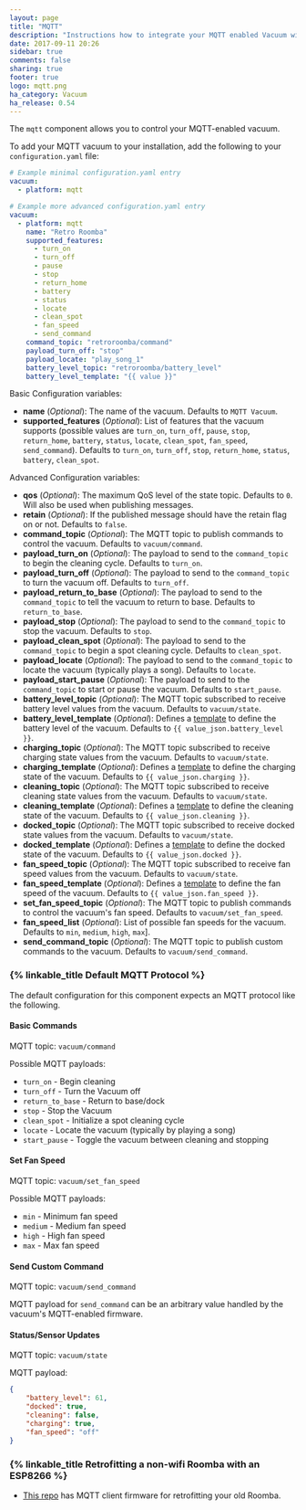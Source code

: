 ```yaml
---
layout: page
title: "MQTT"
description: "Instructions how to integrate your MQTT enabled Vacuum within Home Assistant."
date: 2017-09-11 20:26
sidebar: true
comments: false
sharing: true
footer: true
logo: mqtt.png
ha_category: Vacuum
ha_release: 0.54
---
```


The `mqtt` component allows you to control your MQTT-enabled vacuum.

To add your MQTT vacuum to your installation, add the following to your `configuration.yaml` file:

```yaml
# Example minimal configuration.yaml entry
vacuum:
  - platform: mqtt
```

```yaml
# Example more advanced configuration.yaml entry
vacuum:
  - platform: mqtt
    name: "Retro Roomba"
    supported_features:
      - turn_on
      - turn_off
      - pause
      - stop
      - return_home
      - battery
      - status
      - locate
      - clean_spot
      - fan_speed
      - send_command
    command_topic: "retroroomba/command"
    payload_turn_off: "stop"
    payload_locate: "play_song_1"
    battery_level_topic: "retroroomba/battery_level"
    battery_level_template: "{{ value }}"
```

Basic Configuration variables:

- **name** (*Optional*): The name of the vacuum. Defaults to `MQTT Vacuum`.
- **supported_features** (*Optional*): List of features that the vacuum supports (possible values are `turn_on`, `turn_off`, `pause`, `stop`, `return_home`, `battery`, `status`, `locate`, `clean_spot`, `fan_speed`, `send_command`). Defaults to `turn_on`, `turn_off`, `stop`, `return_home`, `status`, `battery`, `clean_spot`.

Advanced Configuration variables:

- **qos** (*Optional*): The maximum QoS level of the state topic. Defaults to `0`. Will also be used when publishing messages.
- **retain** (*Optional*): If the published message should have the retain flag on or not. Defaults to `false`.
- **command_topic** (*Optional*): The MQTT topic to publish commands to control the vacuum. Defaults to `vacuum/command`.
- **payload_turn_on** (*Optional*): The payload to send to the `command_topic` to begin the cleaning cycle. Defaults to `turn_on`.
- **payload_turn_off** (*Optional*): The payload to send to the `command_topic` to turn the vacuum off. Defaults to `turn_off`.
- **payload_return_to_base** (*Optional*): The payload to send to the `command_topic` to tell the vacuum to return to base. Defaults to `return_to_base`.
- **payload_stop** (*Optional*): The payload to send to the `command_topic` to stop the vacuum. Defaults to `stop`.
- **payload_clean_spot** (*Optional*): The payload to send to the `command_topic` to begin a spot cleaning cycle. Defaults to `clean_spot`.
- **payload_locate** (*Optional*): The payload to send to the `command_topic` to locate the vacuum (typically plays a song). Defaults to `locate`.
- **payload_start_pause** (*Optional*): The payload to send to the `command_topic` to start or pause the vacuum. Defaults to `start_pause`.
- **battery_level_topic** (*Optional*): The MQTT topic subscribed to receive battery level values from the vacuum. Defaults to `vacuum/state`.
- **battery_level_template** (*Optional*): Defines a [template](/topics/templating/) to define the battery level of the vacuum. Defaults to `{{ value_json.battery_level }}`.
- **charging_topic** (*Optional*): The MQTT topic subscribed to receive charging state values from the vacuum. Defaults to `vacuum/state`.
- **charging_template** (*Optional*): Defines a [template](/topics/templating/) to define the charging state of the vacuum. Defaults to `{{ value_json.charging }}`.
- **cleaning_topic** (*Optional*): The MQTT topic subscribed to receive cleaning state values from the vacuum. Defaults to `vacuum/state`.
- **cleaning_template** (*Optional*): Defines a [template](/topics/templating/) to define the cleaning state of the vacuum. Defaults to `{{ value_json.cleaning }}`.
- **docked_topic** (*Optional*): The MQTT topic subscribed to receive docked state values from the vacuum. Defaults to `vacuum/state`.
- **docked_template** (*Optional*): Defines a [template](/topics/templating/) to define the docked state of the vacuum. Defaults to `{{ value_json.docked }}`.
- **fan_speed_topic** (*Optional*): The MQTT topic subscribed to receive fan speed values from the vacuum. Defaults to `vacuum/state`.
- **fan_speed_template** (*Optional*): Defines a [template](/topics/templating/) to define the fan speed of the vacuum. Defaults to `{{ value_json.fan_speed }}`.
- **set_fan_speed_topic** (*Optional*): The MQTT topic to publish commands to control the vacuum's fan speed. Defaults to `vacuum/set_fan_speed`.
- **fan_speed_list** (*Optional*): List of possible fan speeds for the vacuum. Defaults to `min`, `medium`, `high`, `max`].
- **send_command_topic** (*Optional*): The MQTT topic to publish custom commands to the vacuum. Defaults to `vacuum/send_command`.

### {% linkable_title Default MQTT Protocol %}

The default configuration for this component expects an MQTT protocol like the following.

#### Basic Commands

MQTT topic: `vacuum/command`

Possible MQTT payloads:
- `turn_on` - Begin cleaning
- `turn_off` - Turn the Vacuum off
- `return_to_base` - Return to base/dock
- `stop` - Stop the Vacuum
- `clean_spot` - Initialize a spot cleaning cycle
- `locate` - Locate the vacuum (typically by playing a song)
- `start_pause` - Toggle the vacuum between cleaning and stopping

#### Set Fan Speed

MQTT topic: `vacuum/set_fan_speed`

Possible MQTT payloads:
- `min` - Minimum fan speed
- `medium` - Medium fan speed
- `high` - High fan speed
- `max` - Max fan speed

#### Send Custom Command

MQTT topic: `vacuum/send_command`

MQTT payload for `send_command` can be an arbitrary value handled by the vacuum's MQTT-enabled firmware.

#### Status/Sensor Updates

MQTT topic: `vacuum/state`

MQTT payload:
```json
{
    "battery_level": 61,
    "docked": true,
    "cleaning": false,
    "charging": true,
    "fan_speed": "off"
}
```

### {% linkable_title Retrofitting a non-wifi Roomba with an ESP8266 %}

- [This repo](https://github.com/johnboiles/esp-roomba-mqtt) has MQTT client firmware for retrofitting your old Roomba.
